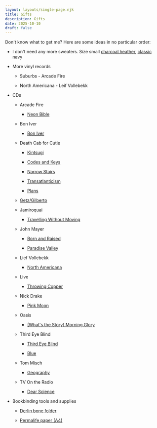 ```yaml
---
layout: layouts/single-page.njk
title: Gifts
description: Gifts
date: 2025-10-10
draft: false
---
```

Don't know what to get me? Here are some ideas in no particular order:

*   I don't need any more sweaters. Size small [charcoal heather](https://www.llbean.com/llb/shop/128949?page=mens-katahdin-iron-works-sweatshirt-crewneck-mens-regular&bc=12-26-907&feat=907-GN3&csp=f&attrValue_0=1704&pos=4), [classic navy](https://www.llbean.com/llb/shop/127375?page=mens-beans-classic-raggwool-crew-sweater-birdseye-mens-regular&bc=12-26-594&feat=594-GN3&csp=f&attrValue_0=44596&pos=9)
    
*   More vinyl records
    
    *   Suburbs - Arcade Fire
        
    *   North Americana - Leif Vollebekk
        
*   CDs
    
    *   Arcade Fire
        
        *   [Neon Bible](https://www.discogs.com/master/5410-Arcade-Fire-Neon-Bible)
            
    *   Bon Iver
        
        *   [Bon Iver](https://www.discogs.com/master/345153-Bon-Iver-Bon-Iver-Bon-Iver)
            
    *   Death Cab for Cutie
        
        *   [Kintsugi](https://www.discogs.com/master/815401-Death-Cab-For-Cutie-Kintsugi)
            
        *   [Codes and Keys](https://www.discogs.com/master/339684-Death-Cab-For-Cutie-Codes-And-Keys)
            
        *   [Narrow Stairs](https://www.discogs.com/master/3562-Death-Cab-For-Cutie-Narrow-Stairs)
            
        *   [Transatlanticism](https://www.discogs.com/master/3528-Death-Cab-For-Cutie-Transatlanticism)
            
        *   [Plans](https://www.discogs.com/master/3546-Death-Cab-For-Cutie-Plans)
            
    *   [Getz/Gilberto](https://www.discogs.com/master/85178-Stan-Getz-Joao-Gilberto-Getz-Gilberto)
        
    *   Jamiroquai
        
        *   [Travelling Without Moving](https://www.discogs.com/master/69956-Jamiroquai-Travelling-Without-Moving)
            
    *   John Mayer
        
        *   [Born and Raised](https://www.discogs.com/master/443931-John-Mayer-Born-And-Raised)
            
        *   [Paradise Valley](https://www.discogs.com/master/586053-John-Mayer-Paradise-Valley)
            
    *   Lief Vollebekk
        
        *   [North Americana](https://www.discogs.com/master/660227-Leif-Vollebekk-North-Americana)
            
    *   Live
        
        *   [Throwing Copper](https://www.discogs.com/master/65591-Live-Throwing-Copper)
            
    *   Nick Drake
        
        *   [Pink Moon](https://www.discogs.com/master/13933-Nick-Drake-Pink-Moon)
            
    *   Oasis
        
        *   [(What's the Story) Morning Glory](https://www.discogs.com/master/52220-Oasis-Whats-The-Story-Morning-Glory)
            
    *   Third Eye Blind
        
        *   [Third Eye Blind](https://www.discogs.com/master/127907-Third-Eye-Blind-Third-Eye-Blind)
            
        *   [Blue](https://www.discogs.com/master/269170-Third-Eye-Blind-Blue)
            
    *   Tom Misch
        
        *   [Geography](https://www.discogs.com/master/1335101-Tom-Misch-Geography)
            
    *   TV On the Radio
        
        *   [Dear Science](https://www.discogs.com/master/43214-TV-On-The-Radio-Dear-Science)
            
*   Bookbinding tools and supplies
    
    *   [Derlin bone folder](https://www.peacheytools.com/shop/5x5nqm0lkgxpx38l451v7gnf7zocz5)
        
    *   [Permalife paper (A4)](https://www.universityproducts.com/acid-free-permalife-buffered-paper-watermarked.html)